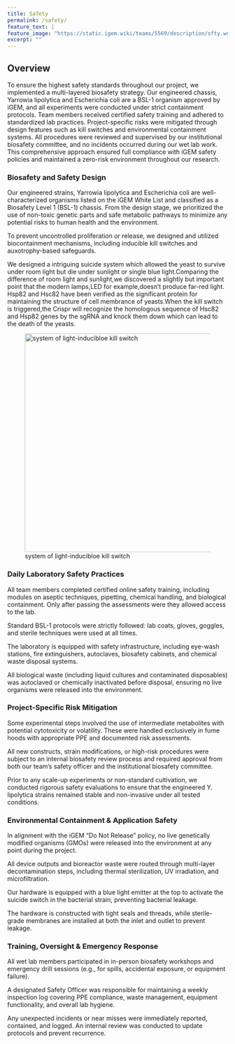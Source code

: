 ```yaml
---
title: Safety
permalink: /safety/
feature_text: |
feature_image: "https://static.igem.wiki/teams/5569/description/sfty.webp"
excerpt: ""
---
```


## Overview

To ensure the highest safety standards throughout our project, we implemented a multi-layered biosafety strategy. Our engineered chassis, Yarrowia lipolytica and Escherichia coli are a BSL-1 organism approved by iGEM, and all experiments were conducted under strict containment protocols. Team members received certified safety training and adhered to standardized lab practices. Project-specific risks were mitigated through design features such as kill switches and environmental containment systems. All procedures were reviewed and supervised by our institutional biosafety committee, and no incidents occurred during our wet lab work. This comprehensive approach ensured full compliance with iGEM safety policies and maintained a zero-risk environment throughout our research.

### Biosafety and Safety Design

Our engineered strains, Yarrowia lipolytica and Escherichia coli are well-characterized organisms listed on the iGEM White List and classified as a Biosafety Level 1 (BSL-1) chassis. From the design stage, we prioritized the use of non-toxic genetic parts and safe metabolic pathways to minimize any potential risks to human health and the environment.

To prevent uncontrolled proliferation or release, we designed and utilized biocontainment mechanisms, including inducible kill switches and auxotrophy-based safeguards.

We designed a intriguing suicide system which allowed the yeast to survive under room light but die under sunlight or single blue light.Comparing the difference of room light and sunlight,we discovered a slightly but important point that the modern lamps,LED for example,doesn’t produce far-red light. Hsp82 and Hsc82 have been verified as the significant protein for maintaining the structure of cell membrance of yeasts.When the kill switch is triggered,the Crispr will recognize the homologous sequence of Hsc82 and Hsp82 genes by the sgRNA and knock them down which can lead to the death of the yeasts.

<div class="figure flex-container-single">
  <figure class="figure figure--center allow-contextmenu">
    <img class="image" src="https://static.igem.wiki/teams/5569/description/safetypic.webp" alt="system of light-inducibloe kill switch" width="500">
    <figcaption class="caption">system of light-inducibloe kill switch</figcaption>
  </figure>
</div>

### Daily Laboratory Safety Practices

All team members completed certified online safety training, including modules on aseptic techniques, pipetting, chemical handling, and biological containment. Only after passing the assessments were they allowed access to the lab.

Standard BSL-1 protocols were strictly followed: lab coats, gloves, goggles, and sterile techniques were used at all times.

The laboratory is equipped with safety infrastructure, including eye-wash stations, fire extinguishers, autoclaves, biosafety cabinets, and chemical waste disposal systems.

All biological waste (including liquid cultures and contaminated disposables) was autoclaved or chemically inactivated before disposal, ensuring no live organisms were released into the environment.

### Project-Specific Risk Mitigation

Some experimental steps involved the use of intermediate metabolites with potential cytotoxicity or volatility. These were handled exclusively in fume hoods with appropriate PPE and documented risk assessments.

All new constructs, strain modifications, or high-risk procedures were subject to an internal biosafety review process and required approval from both our team’s safety officer and the institutional biosafety committee.

Prior to any scale-up experiments or non-standard cultivation, we conducted rigorous safety evaluations to ensure that the engineered Y. lipolytica strains remained stable and non-invasive under all tested conditions.

### Environmental Containment & Application Safety

In alignment with the iGEM “Do Not Release” policy, no live genetically modified organisms (GMOs) were released into the environment at any point during the project.

All device outputs and bioreactor waste were routed through multi-layer decontamination steps, including thermal sterilization, UV irradiation, and microfiltration.

Our hardware is equipped with a blue light emitter at the top to activate the suicide switch in the bacterial strain, preventing bacterial leakage.

The hardware is constructed with tight seals and threads, while sterile-grade membranes are installed at both the inlet and outlet to prevent leakage.

### Training, Oversight & Emergency Response

All wet lab members participated in in-person biosafety workshops and emergency drill sessions (e.g., for spills, accidental exposure, or equipment failure).

A designated Safety Officer was responsible for maintaining a weekly inspection log covering PPE compliance, waste management, equipment functionality, and overall lab hygiene.

Any unexpected incidents or near misses were immediately reported, contained, and logged. An internal review was conducted to update protocols and prevent recurrence.



